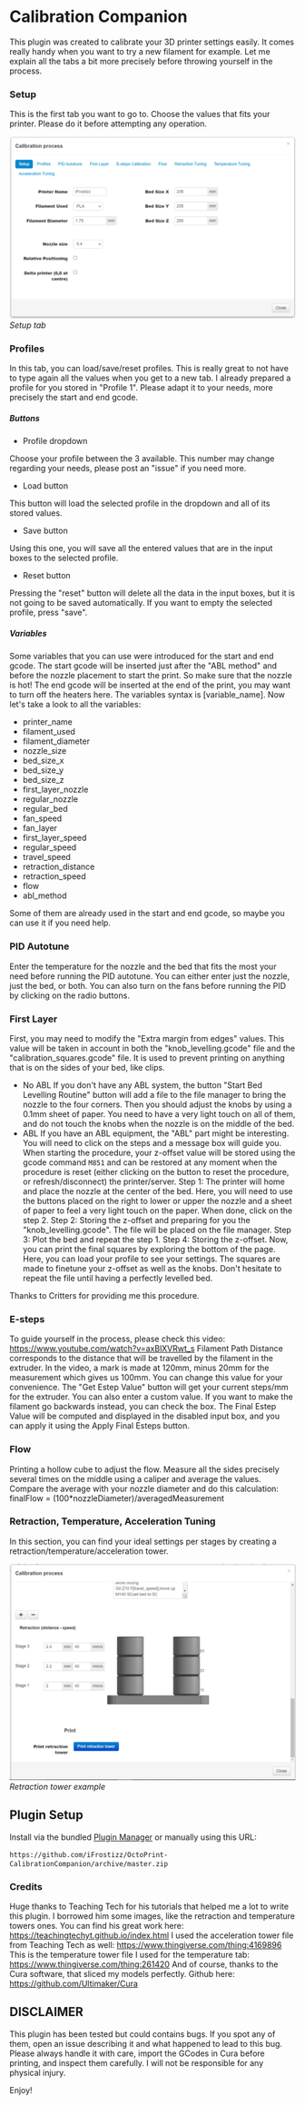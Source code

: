 # Calibration Companion

This plugin was created to calibrate your 3D printer settings easily.
It comes really handy when you want to try a new filament for example.
Let me explain all the tabs a bit more precisely before throwing yourself in the process.

### Setup
This is the first tab you want to go to. Choose the values that fits your printer.
Please do it before attempting any operation.


![Calibration Companion Setup](setup.png)
*Setup tab*

### Profiles
In this tab, you can load/save/reset profiles. This is really great to not have to type again all the values when you get to a new tab.
I already prepared a profile for you stored in "Profile 1". Please adapt it to your needs, more precisely the start and end gcode.

##### Buttons
- Profile dropdown

Choose your profile between the 3 available. This number may change regarding your needs, please post an "issue" if you need more.
- Load button

This button will load the selected profile in the dropdown and all of its stored values.
- Save button

Using this one, you will save all the entered values that are in the input boxes to the selected profile.
- Reset button

Pressing the "reset" button will delete all the data in the input boxes, but it is not going to be saved automatically. If you want to empty the selected profile, press "save".

##### Variables
Some variables that you can use were introduced for the start and end gcode. The start gcode will be inserted just after the "ABL method" and before the nozzle placement to start the print. So make sure that the nozzle is hot! The end gcode will be inserted at the end of the print, you may want to turn off the heaters here. The variables syntax is [variable_name]. Now let's take a look to all the variables:

- printer_name
- filament_used
- filament_diameter
- nozzle_size
- bed_size_x
- bed_size_y
- bed_size_z
- first_layer_nozzle
- regular_nozzle
- regular_bed
- fan_speed
- fan_layer
- first_layer_speed
- regular_speed
- travel_speed
- retraction_distance
- retraction_speed
- flow
- abl_method

Some of them are already used in the start and end gcode, so maybe you can use it if you need help.

### PID Autotune
Enter the temperature for the nozzle and the bed that fits the most your need before running the PID autotune.
You can either enter just the nozzle, just the bed, or both.
You can also turn on the fans before running the PID by clicking on the radio buttons.

### First Layer
First, you may need to modify the "Extra margin from edges" values. This value will be taken in account in both the "knob_levelling.gcode" file and the "calibration_squares.gcode" file. It is used to prevent printing on anything that is on the sides of your bed, like clips.
- No ABL
If you don't have any ABL system, the button "Start Bed Levelling Routine" button will add a file to the file manager to bring the nozzle to the four corners. Then you should adjust the knobs by using a 0.1mm sheet of paper. You need to have a very light touch on all of them, and do not touch the knobs when the nozzle is on the middle of the bed.
- ABL
If you have an ABL equipment, the "ABL" part might be interesting. You will need to click on the steps and a message box will guide you. When starting the procedure, your z-offset value will be stored using the gcode command `M851` and can be restored at any moment when the procedure is reset (either clicking on the button to reset the procedure, or refresh/disconnect) the printer/server.
Step 1: The printer will home and place the nozzle at the center of the bed. Here, you will need to use the buttons placed on the right to lower or upper the nozzle and a sheet of paper to feel a very light touch on the paper. When done, click on the step 2.
Step 2: Storing the z-offset and preparing for you the "knob_levelling.gcode". The file will be placed on the file manager.
Step 3: Plot the bed and repeat the step 1.
Step 4: Storing the z-offset.
Now, you can print the final squares by exploring the bottom of the page.
Here, you can load your profile to see your settings.
The squares are made to finetune your z-offset as well as the knobs.
Don't hesitate to repeat the file until having a perfectly levelled bed.

Thanks to Critters for providing me this procedure.


### E-steps
To guide yourself in the process, please check this video:
https://www.youtube.com/watch?v=axBlXVRwt_s
Filament Path Distance corresponds to the distance that will be travelled by the filament in the extruder.
In the video, a mark is made at 120mm, minus 20mm for the measurement which gives us 100mm.
You can change this value for your convenience.
The "Get Estep Value" button will get your current steps/mm for the extruder. You can also enter a custom value.
If you want to make the filament go backwards instead, you can check the box.
The Final Estep Value will be computed and displayed in the disabled input box, and you can apply it using the Apply Final Esteps button.

### Flow
Printing a hollow cube to adjust the flow. Measure all the sides precisely several times on the middle using a caliper and average the values. Compare the average with your nozzle diameter and do this calculation:
finalFlow = (100*nozzleDiameter)/averagedMeasurement

### Retraction, Temperature, Acceleration Tuning
In this section, you can find your ideal settings per stages by creating a retraction/temperature/acceleration tower.

![Calibration Companion Retraction](retraction.png)
*Retraction tower example*


## Plugin Setup
Install via the bundled [Plugin Manager](https://docs.octoprint.org/en/master/bundledplugins/pluginmanager.html)
or manually using this URL:

    https://github.com/iFrostizz/OctoPrint-CalibrationCompanion/archive/master.zip

### Credits

Huge thanks to Teaching Tech for his tutorials that helped me a lot to write this plugin. I borrowed him some images, like the retraction and temperature towers ones.
You can find his great work here: https://teachingtechyt.github.io/index.html
I used the acceleration tower file from Teaching Tech as well: https://www.thingiverse.com/thing:4169896
This is the temperature tower file I used for the temperature tab: https://www.thingiverse.com/thing:261420
And of course, thanks to the Cura software, that sliced my models perfectly. Github here: https://github.com/Ultimaker/Cura

## DISCLAIMER

This plugin has been tested but could contains bugs. If you spot any of them, open an issue describing it and what happened to lead to this bug.
Please always handle it with care, import the GCodes in Cura before printing, and inspect them carefully. I will not be responsible for any physical injury.

Enjoy!
